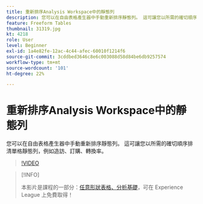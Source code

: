 ```yaml
---
title: 重新排序Analysis Workspace中的靜態列
description: 您可以在自由表格產生器中手動重新排序靜態列。 這可讓您以所需的確切順序排清單格靜態列，例如造訪、訂購、轉換率。
feature: Freeform Tables
thumbnail: 31319.jpg
kt: 4218
role: User
level: Beginner
exl-id: 1a4e82fe-12ac-4c44-afec-60010f1214f6
source-git-commit: 3cddbed3646c8e6c003088d58d84be6db9257574
workflow-type: tm+mt
source-wordcount: '101'
ht-degree: 22%

---
```


# 重新排序Analysis Workspace中的靜態列

您可以在自由表格產生器中手動重新排序靜態列。 這可讓您以所需的確切順序排清單格靜態列，例如造訪、訂購、轉換率。

>[!VIDEO](https://video.tv.adobe.com/v/31319/?quality=12)

>[!INFO]
>
> 本影片是課程的一部分：[任意形狀表格、分析基礎](https://experienceleague.adobe.com/?recommended=Analytics-U-1-2020.3)，可在 Experience League 上免費取得！
